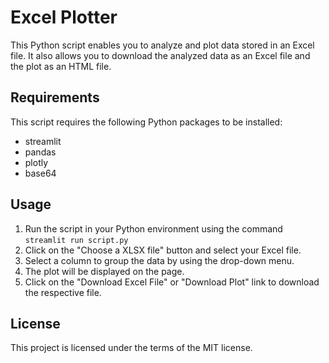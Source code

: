 Excel Plotter
=============

This Python script enables you to analyze and plot data stored in an Excel file.
It also allows you to download the analyzed data as an Excel file and the plot
as an HTML file.

Requirements
------------
This script requires the following Python packages to be installed:
- streamlit
- pandas
- plotly
- base64

Usage
-----
1. Run the script in your Python environment using the command `streamlit run script.py`
2. Click on the "Choose a XLSX file" button and select your Excel file.
3. Select a column to group the data by using the drop-down menu.
4. The plot will be displayed on the page.
5. Click on the "Download Excel File" or "Download Plot" link to download the respective file.

License
-------
This project is licensed under the terms of the MIT license.

